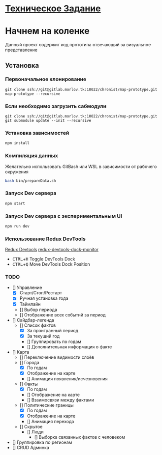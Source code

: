 # [Техническое Задание](chronist/roadmap#2) #
# Начнем на коленке #

Данный проект содержит код прототипа отвечающий за визуальное представление

## Установка
### Первоначальное клонирование

`git clone ssh://git@gitlab.morlov.tk:10022/chronist/map-prototype.git  map-prototype --recursive`

### Если необходимо загрузить сабмодули
`git clone ssh://git@gitlab.morlov.tk:10022/chronist/map-prototype.git
git submodule update --init --recursive`

### Установка зависимостей
```bash
npm install
```
### Компиляция данных
Желательно использовать GitBash или WSL в зависимости от рабочего окружения
```bash
bash bin/prepareData.sh
```

### Запуск Dev сервера

```bash
npm start
```

### Запуск Dev сервера c экспериментальным UI

```bash
npm run dev
```

### Использование Redux DevTools

[Redux Devtools](https://github.com/gaearon/redux-devtools)
[redux-devtools-dock-monitor](https://github.com/gaearon/redux-devtools-dock-monitor)

- <kbd>CTRL</kbd>+<kbd>H</kbd> Toggle DevTools Dock
- <kbd>CTRL</kbd>+<kbd>Q</kbd> Move DevTools Dock Position

### TODO
- [] Управление
  - [X] Старт/Стоп/Рестарт
  - [X] Ручная установка года
  - [X] Таймлайн
  - [] Выбор периода
  - [] Отображение всех событий за период
- [] Сайдбар-легенда
  - [] Список фактов
    - [X] За проигранный период
    - [X] За текущий год
    - [] Группировать по годам
    - [] Дополнительная информация о факте
- [] Карта
  - [] Переключение видимости слоёв
  - [] Города
    - [X] По годам
    - [X] Отображение на карте
    - [] Анимация появления/исчезновения
  - [] Факты
    - [X] По годам
    - [] Отображение на карте
    - [] Взаимосвязи между фактами
  - [] Политические границы
    - [X] По годам
    - [X] Отображение на карте
    - [] Анимация перехода
  - [] Скрытое
    - [] Люди
      - [] Выборка связанных фактов с человеком
- [] Группировка по регионам
- [] CRUD Админка
